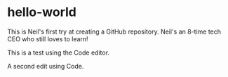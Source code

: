 # hello-world
This is Neil's first try at creating a GitHub repository. Neil's an 8-time tech CEO who still loves to learn!

This is a test using the Code editor.

A second edit using Code.